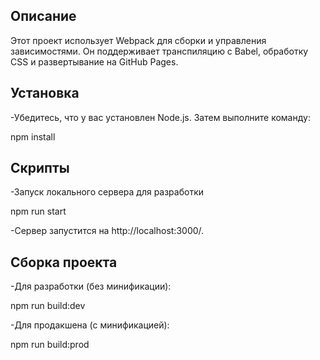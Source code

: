 ## Описание

Этот проект использует Webpack для сборки и управления зависимостями. Он поддерживает транспиляцию с Babel, обработку CSS и развертывание на GitHub Pages.

## Установка

-Убедитесь, что у вас установлен Node.js. Затем выполните команду:

npm install

## Скрипты

-Запуск локального сервера для разработки

npm run start

-Сервер запустится на http://localhost:3000/.

## Сборка проекта

-Для разработки (без минификации):

npm run build:dev

-Для продакшена (с минификацией):

npm run build:prod
